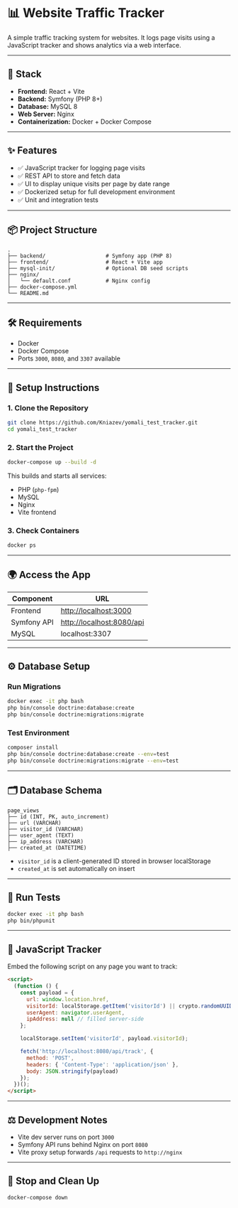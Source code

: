 # 📊 Website Traffic Tracker

A simple traffic tracking system for websites. It logs page visits using a JavaScript tracker and shows analytics via a web interface.

---

## 🧱 Stack

- **Frontend:** React + Vite
- **Backend:** Symfony (PHP 8+)
- **Database:** MySQL 8
- **Web Server:** Nginx
- **Containerization:** Docker + Docker Compose

---

## ✨ Features

- ✅ JavaScript tracker for logging page visits
- ✅ REST API to store and fetch data
- ✅ UI to display unique visits per page by date range
- ✅ Dockerized setup for full development environment
- ✅ Unit and integration tests

---

## 📦 Project Structure

```
.
├── backend/                   # Symfony app (PHP 8)
├── frontend/                  # React + Vite app
├── mysql-init/                # Optional DB seed scripts
├── nginx/
│   └── default.conf           # Nginx config
├── docker-compose.yml
└── README.md
```

---

## 🛠 Requirements

- Docker
- Docker Compose
- Ports `3000`, `8080`, and `3307` available

---

## 🔧 Setup Instructions

### 1. Clone the Repository

```bash
git clone https://github.com/Kniazev/yomali_test_tracker.git
cd yomali_test_tracker
```

### 2. Start the Project

```bash
docker-compose up --build -d
```

This builds and starts all services:

- PHP (`php-fpm`)
- MySQL
- Nginx
- Vite frontend

### 3. Check Containers

```bash
docker ps
```

---

## 🌍 Access the App

| Component   | URL                                                    |
| ----------- | ------------------------------------------------------ |
| Frontend    | [http://localhost:3000](http://localhost:3000)         |
| Symfony API | [http://localhost:8080/api](http://localhost:8080/api) |
| MySQL       | localhost:3307                                         |

---

## ⚙️ Database Setup

### Run Migrations

```bash
docker exec -it php bash
php bin/console doctrine:database:create
php bin/console doctrine:migrations:migrate
```

### Test Environment

```bash
composer install
php bin/console doctrine:database:create --env=test
php bin/console doctrine:migrations:migrate --env=test
```

---

## 🗂 Database Schema

```
page_views
├── id (INT, PK, auto_increment)
├── url (VARCHAR)
├── visitor_id (VARCHAR)
├── user_agent (TEXT)
├── ip_address (VARCHAR)
├── created_at (DATETIME)
```

- `visitor_id` is a client-generated ID stored in browser localStorage
- `created_at` is set automatically on insert

---

## 🧪 Run Tests

```bash
docker exec -it php bash
php bin/phpunit
```

---

## 📡 JavaScript Tracker

Embed the following script on any page you want to track:

```html
<script>
  (function () {
    const payload = {
      url: window.location.href,
      visitorId: localStorage.getItem('visitorId') || crypto.randomUUID(),
      userAgent: navigator.userAgent,
      ipAddress: null // filled server-side
    };

    localStorage.setItem('visitorId', payload.visitorId);

    fetch('http://localhost:8080/api/track', {
      method: 'POST',
      headers: { 'Content-Type': 'application/json' },
      body: JSON.stringify(payload)
    });
  })();
</script>
```

---

## ⚖️ Development Notes

- Vite dev server runs on port `3000`
- Symfony API runs behind Nginx on port `8080`
- Vite proxy setup forwards `/api` requests to `http://nginx`

---

## 🧹 Stop and Clean Up

```bash
docker-compose down
```

